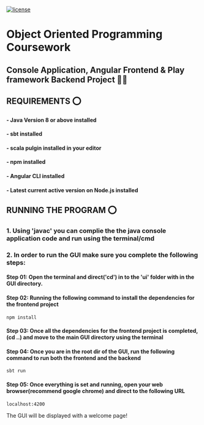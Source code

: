 [![license](https://img.shields.io/github/license/DAVFoundation/captain-n3m0.svg?style=flat-square)](https://github.com/DAVFoundation/captain-n3m0/blob/master/LICENSE)
# Object Oriented Programming Coursework 
## Console Application, Angular Frontend & Play framework Backend Project  👨‍💻

## REQUIREMENTS ⭕
#### - Java Version 8 or above installed
#### - sbt installed
#### - scala pulgin installed in your editor
#### - npm installed
#### - Angular CLI installed
#### - Latest current active version on Node.js installed


## RUNNING THE PROGRAM ⭕
### 1. Using 'javac' you can complie the the java console application code and run using the terminal/cmd
 
### 2. In order to run the GUI make sure you complete the following steps:

####  Step 01: Open the terminal and direct('cd') in to the 'ui' folder with in the GUI directory.

####  Step 02: Running the following command to install the dependencies for the frontend project
	npm install

####  Step 03: Once all the dependencies for the frontend project is completed, (cd ..) and move to the main GUI directory using the terminal

####  Step 04: Once you are in the root dir of the GUI, run the following command to run both the frontend and the backend
	sbt run

####  Step 05: Once everything is set and running, open your web browser(recommend google chrome) and direct to the following URL
	localhost:4200

The GUI will be displayed with a welcome page!

	
 
